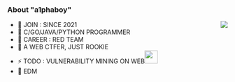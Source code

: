 ### About "a1phaboy"

<img align="right" src="https://github-readme-stats.vercel.app/api?username=a1phaboy&show_icons=true&icon_color=FF0000&text_color=000000&bg_color=ffffff&hide_title=false" />


- 🌱 JOIN : SINCE 2021
- 🧠 C/GO/JAVA/PYTHON PROGRAMMER
- 💼 CAREER : RED TEAM
- 🌊 A WEB CTFER, JUST ROOKIE
- ⚡️ TODO : VULNERABILITY MINING ON WEB<img src="https://media.giphy.com/media/WUlplcMpOCEmTGBtBW/giphy.gif" width="30">
- 🎵 EDM
